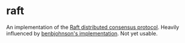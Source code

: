 # raft

An implementation of the [Raft distributed consensus protocol][1].
Heavily influenced by [benbjohnson's implementation][2].
Not yet usable.

[1]: https://ramcloud.stanford.edu/wiki/download/attachments/11370504/raft.pdf
[2]: https://github.com/benbjohnson/go-raft
